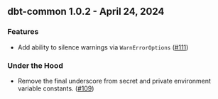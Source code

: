 ## dbt-common 1.0.2 - April 24, 2024

### Features

- Add ability to silence warnings via `WarnErrorOptions` ([#111](https://github.com/dbt-labs/dbt-common/issues/111))

### Under the Hood

- Remove the final underscore from secret and private environment variable constants. ([#109](https://github.com/dbt-labs/dbt-common/issues/109))
